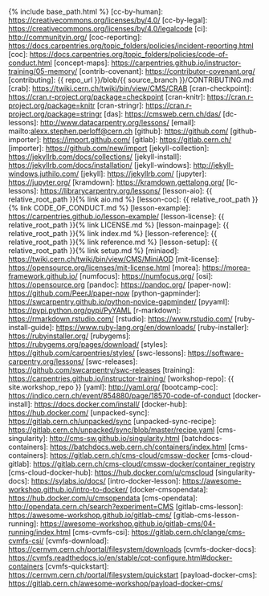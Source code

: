 {% include base_path.html %}
[cc-by-human]: https://creativecommons.org/licenses/by/4.0/
[cc-by-legal]: https://creativecommons.org/licenses/by/4.0/legalcode
[ci]: http://communityin.org/
[coc-reporting]: https://docs.carpentries.org/topic_folders/policies/incident-reporting.html
[coc]: https://docs.carpentries.org/topic_folders/policies/code-of-conduct.html
[concept-maps]: https://carpentries.github.io/instructor-training/05-memory/
[contrib-covenant]: https://contributor-covenant.org/
[contributing]: {{ repo_url }}/blob/{{ source_branch }}/CONTRIBUTING.md
[crab]: https://twiki.cern.ch/twiki/bin/view/CMS/CRAB
[cran-checkpoint]: https://cran.r-project.org/package=checkpoint
[cran-knitr]: https://cran.r-project.org/package=knitr
[cran-stringr]: https://cran.r-project.org/package=stringr
[das]: https://cmsweb.cern.ch/das/ 
[dc-lessons]: http://www.datacarpentry.org/lessons/
[email]: mailto:alexx.stephen.perloff@cern.ch
[github]: https://github.com/
[github-importer]: https://import.github.com/
[gitlab]: https://gitlab.cern.ch/
[importer]: https://github.com/new/import
[jekyll-collection]: https://jekyllrb.com/docs/collections/
[jekyll-install]: https://jekyllrb.com/docs/installation/
[jekyll-windows]: http://jekyll-windows.juthilo.com/
[jekyll]: https://jekyllrb.com/
[jupyter]: https://jupyter.org/
[kramdown]: https://kramdown.gettalong.org/
[lc-lessons]: https://librarycarpentry.org/lessons/
[lesson-aio]: {{ relative_root_path }}{% link aio.md %}
[lesson-coc]: {{ relative_root_path }}{% link CODE_OF_CONDUCT.md %}
[lesson-example]: https://carpentries.github.io/lesson-example/
[lesson-license]: {{ relative_root_path }}{% link LICENSE.md %}
[lesson-mainpage]: {{ relative_root_path }}{% link index.md %}
[lesson-reference]: {{ relative_root_path }}{% link reference.md %}
[lesson-setup]: {{ relative_root_path }}{% link setup.md %}
[miniaod]: https://twiki.cern.ch/twiki/bin/view/CMS/MiniAOD
[mit-license]: https://opensource.org/licenses/mit-license.html
[morea]: https://morea-framework.github.io/
[numfocus]: https://numfocus.org/
[osi]: https://opensource.org
[pandoc]: https://pandoc.org/
[paper-now]: https://github.com/PeerJ/paper-now
[python-gapminder]: https://swcarpentry.github.io/python-novice-gapminder/
[pyyaml]: https://pypi.python.org/pypi/PyYAML
[r-markdown]: https://rmarkdown.rstudio.com/
[rstudio]: https://www.rstudio.com/
[ruby-install-guide]: https://www.ruby-lang.org/en/downloads/
[ruby-installer]: https://rubyinstaller.org/
[rubygems]: https://rubygems.org/pages/download/
[styles]: https://github.com/carpentries/styles/
[swc-lessons]: https://software-carpentry.org/lessons/
[swc-releases]: https://github.com/swcarpentry/swc-releases
[training]: https://carpentries.github.io/instructor-training/
[workshop-repo]: {{ site.workshop_repo }}
[yaml]: http://yaml.org/
[bootcamp-coc]: https://indico.cern.ch/event/854880/page/18570-code-of-conduct
[docker-install]: https://docs.docker.com/install/
[docker-hub]: https://hub.docker.com/
[unpacked-sync]: https://gitlab.cern.ch/unpacked/sync
[unpacked-sync-recipe]: https://gitlab.cern.ch/unpacked/sync/blob/master/recipe.yaml
[cms-singularity]: http://cms-sw.github.io/singularity.html
[batchdocs-containers]: https://batchdocs.web.cern.ch/containers/index.html
[cms-containers]: https://gitlab.cern.ch/cms-cloud/cmssw-docker
[cms-cloud-gitlab]: https://gitlab.cern.ch/cms-cloud/cmssw-docker/container_registry
[cms-cloud-docker-hub]: https://hub.docker.com/u/cmscloud
[singularity-docs]: https://sylabs.io/docs/
[intro-docker-lesson]: https://awesome-workshop.github.io/intro-to-docker/
[docker-cmsopendata]: https://hub.docker.com/u/cmsopendata
[cms-opendata]: http://opendata.cern.ch/search?experiment=CMS
[gitlab-cms-lesson]: https://awesome-workshop.github.io/gitlab-cms/
[gitlab-cms-lesson-running]: https://awesome-workshop.github.io/gitlab-cms/04-running/index.html
[cms-cvmfs-csi]: https://gitlab.cern.ch/clange/cms-cvmfs-csi/
[cvmfs-download]: https://cernvm.cern.ch/portal/filesystem/downloads
[cvmfs-docker-docs]: https://cvmfs.readthedocs.io/en/stable/cpt-configure.html#docker-containers
[cvmfs-quickstart]: https://cernvm.cern.ch/portal/filesystem/quickstart
[payload-docker-cms]: https://gitlab.cern.ch/awesome-workshop/payload-docker-cms/